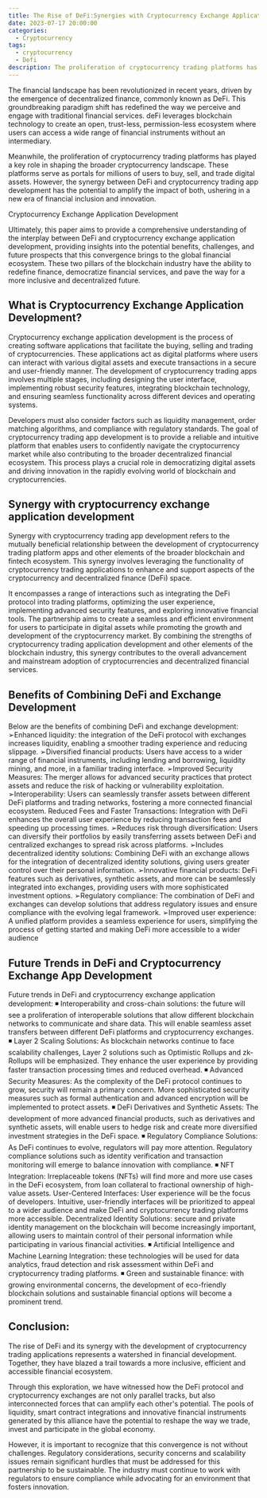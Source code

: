```yaml
---
title: The Rise of DeFi:Synergies with Cryptocurrency Exchange Application Development
date: 2023-07-17 20:00:00
categories:
  - Cryptocurrency
tags:
  - cryptocurrency
  - Defi
description: The proliferation of cryptocurrency trading platforms has played a key role in shaping the broader cryptocurrency landscape
---
```


The financial landscape has been revolutionized in recent years, driven by the emergence of decentralized finance, commonly known as DeFi. This groundbreaking paradigm shift has redefined the way we perceive and engage with traditional financial services. deFi leverages blockchain technology to create an open, trust-less, permission-less ecosystem where users can access a wide range of financial instruments without an intermediary.

Meanwhile, the proliferation of cryptocurrency trading platforms has played a key role in shaping the broader cryptocurrency landscape. These platforms serve as portals for millions of users to buy, sell, and trade digital assets. However, the synergy between DeFi and cryptocurrency trading app development has the potential to amplify the impact of both, ushering in a new era of financial inclusion and innovation.

Cryptocurrency Exchange Application Development

Ultimately, this paper aims to provide a comprehensive understanding of the interplay between DeFi and cryptocurrency exchange application development, providing insights into the potential benefits, challenges, and future prospects that this convergence brings to the global financial ecosystem. These two pillars of the blockchain industry have the ability to redefine finance, democratize financial services, and pave the way for a more inclusive and decentralized future.

## What is Cryptocurrency Exchange Application Development?

Cryptocurrency exchange application development is the process of creating software applications that facilitate the buying, selling and trading of cryptocurrencies. These applications act as digital platforms where users can interact with various digital assets and execute transactions in a secure and user-friendly manner. The development of cryptocurrency trading apps involves multiple stages, including designing the user interface, implementing robust security features, integrating blockchain technology, and ensuring seamless functionality across different devices and operating systems.

Developers must also consider factors such as liquidity management, order matching algorithms, and compliance with regulatory standards. The goal of cryptocurrency trading app development is to provide a reliable and intuitive platform that enables users to confidently navigate the cryptocurrency market while also contributing to the broader decentralized financial ecosystem. This process plays a crucial role in democratizing digital assets and driving innovation in the rapidly evolving world of blockchain and cryptocurrencies.

## Synergy with cryptocurrency exchange application development

Synergy with cryptocurrency trading app development refers to the mutually beneficial relationship between the development of cryptocurrency trading platform apps and other elements of the broader blockchain and fintech ecosystem. This synergy involves leveraging the functionality of cryptocurrency trading applications to enhance and support aspects of the cryptocurrency and decentralized finance (DeFi) space.

It encompasses a range of interactions such as integrating the DeFi protocol into trading platforms, optimizing the user experience, implementing advanced security features, and exploring innovative financial tools. The partnership aims to create a seamless and efficient environment for users to participate in digital assets while promoting the growth and development of the cryptocurrency market. By combining the strengths of cryptocurrency trading application development and other elements of the blockchain industry, this synergy contributes to the overall advancement and mainstream adoption of cryptocurrencies and decentralized financial services.

## Benefits of Combining DeFi and Exchange Development

Below are the benefits of combining DeFi and exchange development:
➢Enhanced liquidity: the integration of the DeFi protocol with exchanges increases liquidity, enabling a smoother trading experience and reducing slippage.
➢Diversified financial products: Users have access to a wider range of financial instruments, including lending and borrowing, liquidity mining, and more, in a familiar trading interface.
➢Improved Security Measures: The merger allows for advanced security practices that protect assets and reduce the risk of hacking or vulnerability exploitation.
➢Interoperability: Users can seamlessly transfer assets between different DeFi platforms and trading networks, fostering a more connected financial ecosystem.
Reduced Fees and Faster Transactions: Integration with DeFi enhances the overall user experience by reducing transaction fees and speeding up processing times.
➢Reduces risk through diversification: Users can diversify their portfolios by easily transferring assets between DeFi and centralized exchanges to spread risk across platforms.
➢Includes decentralized identity solutions: Combining DeFi with an exchange allows for the integration of decentralized identity solutions, giving users greater control over their personal information.
➢Innovative financial products: DeFi features such as derivatives, synthetic assets, and more can be seamlessly integrated into exchanges, providing users with more sophisticated investment options.
➢Regulatory compliance: The combination of DeFi and exchanges can develop solutions that address regulatory issues and ensure compliance with the evolving legal framework.
➢Improved user experience: A unified platform provides a seamless experience for users, simplifying the process of getting started and making DeFi more accessible to a wider audience

## Future Trends in DeFi and Cryptocurrency Exchange App Development

Future trends in DeFi and cryptocurrency exchange application development:
◾ Interoperability and cross-chain solutions: the future will see a proliferation of interoperable solutions that allow different blockchain networks to communicate and share data. This will enable seamless asset transfers between different DeFi platforms and cryptocurrency exchanges.
◾ Layer 2 Scaling Solutions: As blockchain networks continue to face scalability challenges, Layer 2 solutions such as Optimistic Rollups and zk-Rollups will be emphasized. They enhance the user experience by providing faster transaction processing times and reduced overhead.
◾ Advanced Security Measures: As the complexity of the DeFi protocol continues to grow, security will remain a primary concern. More sophisticated security measures such as formal authentication and advanced encryption will be implemented to protect assets.
◾ DeFi Derivatives and Synthetic Assets: The development of more advanced financial products, such as derivatives and synthetic assets, will enable users to hedge risk and create more diversified investment strategies in the DeFi space.
◾ Regulatory Compliance Solutions: As DeFi continues to evolve, regulators will pay more attention. Regulatory compliance solutions such as identity verification and transaction monitoring will emerge to balance innovation with compliance.
◾ NFT Integration: Irreplaceable tokens (NFTs) will find more and more use cases in the DeFi ecosystem, from loan collateral to fractional ownership of high-value assets.
User-Centered Interfaces: User experience will be the focus of developers. Intuitive, user-friendly interfaces will be prioritized to appeal to a wider audience and make DeFi and cryptocurrency trading platforms more accessible.
Decentralized Identity Solutions: secure and private identity management on the blockchain will become increasingly important, allowing users to maintain control of their personal information while participating in various financial activities.
◾ Artificial Intelligence and Machine Learning Integration: these technologies will be used for data analytics, fraud detection and risk assessment within DeFi and cryptocurrency trading platforms.
◾ Green and sustainable finance: with growing environmental concerns, the development of eco-friendly blockchain solutions and sustainable financial options will become a prominent trend.

## Conclusion:

The rise of DeFi and its synergy with the development of cryptocurrency trading applications represents a watershed in financial development. Together, they have blazed a trail towards a more inclusive, efficient and accessible financial ecosystem.

Through this exploration, we have witnessed how the DeFi protocol and cryptocurrency exchanges are not only parallel tracks, but also interconnected forces that can amplify each other's potential. The pools of liquidity, smart contract integrations and innovative financial instruments generated by this alliance have the potential to reshape the way we trade, invest and participate in the global economy.

However, it is important to recognize that this convergence is not without challenges. Regulatory considerations, security concerns and scalability issues remain significant hurdles that must be addressed for this partnership to be sustainable. The industry must continue to work with regulators to ensure compliance while advocating for an environment that fosters innovation.
